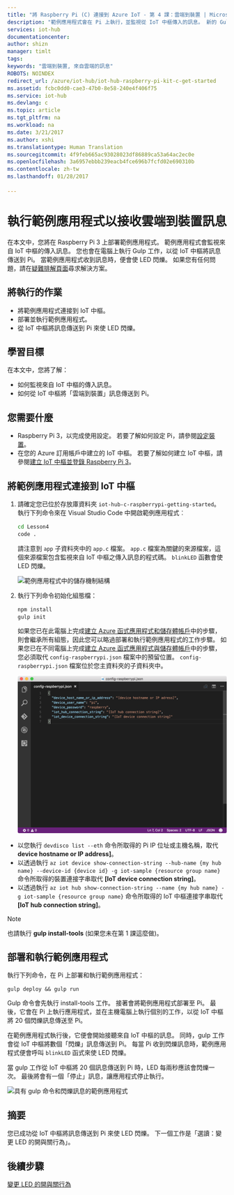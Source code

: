 ```yaml
---
title: "將 Raspberry Pi (C) 連接到 Azure IoT - 第 4 課：雲端到裝置 | Microsoft Docs"
description: "範例應用程式會在 Pi 上執行，並監視從 IoT 中樞傳入的訊息。 新的 Gulp 工作會從 IoT 中樞將訊息傳送到 Pi 來使 LED 閃爍。"
services: iot-hub
documentationcenter: 
author: shizn
manager: timlt
tags: 
keywords: "雲端到裝置, 來自雲端的訊息"
ROBOTS: NOINDEX
redirect_url: /azure/iot-hub/iot-hub-raspberry-pi-kit-c-get-started
ms.assetid: fcbc0dd0-cae3-47b0-8e58-240e4f406f75
ms.service: iot-hub
ms.devlang: c
ms.topic: article
ms.tgt_pltfrm: na
ms.workload: na
ms.date: 3/21/2017
ms.author: xshi
ms.translationtype: Human Translation
ms.sourcegitcommit: 4f9feb665ac93028023df86889ca53a64ac2ec0e
ms.openlocfilehash: 3a6957ebbb239eacb4fce696b7fcfd02e690310b
ms.contentlocale: zh-tw
ms.lasthandoff: 01/28/2017

---
```

<a id="run-a-sample-application-to-receive-cloud-to-device-messages" class="xliff"></a>

# 執行範例應用程式以接收雲端到裝置訊息
在本文中，您將在 Raspberry Pi 3 上部署範例應用程式。 範例應用程式會監視來自 IoT 中樞的傳入訊息。 您也會在電腦上執行 Gulp 工作，以從 IoT 中樞將訊息傳送到 Pi。 當範例應用程式收到訊息時，便會使 LED 閃爍。 如果您有任何問題，請在[疑難排解頁面](iot-hub-raspberry-pi-kit-c-troubleshooting.md)尋求解決方案。

<a id="what-you-will-do" class="xliff"></a>

## 將執行的作業
* 將範例應用程式連接到 IoT 中樞。
* 部署並執行範例應用程式。
* 從 IoT 中樞將訊息傳送到 Pi 來使 LED 閃爍。

<a id="what-you-will-learn" class="xliff"></a>

## 學習目標
在本文中，您將了解：
* 如何監視來自 IoT 中樞的傳入訊息。
* 如何從 IoT 中樞將「雲端到裝置」訊息傳送到 Pi。

<a id="what-you-need" class="xliff"></a>

## 您需要什麼
* Raspberry Pi 3，以完成使用設定。 若要了解如何設定 Pi，請參閱[設定裝置](iot-hub-raspberry-pi-kit-c-lesson1-configure-your-device.md)。
* 在您的 Azure 訂用帳戶中建立的 IoT 中樞。 若要了解如何建立 IoT 中樞，請參閱[建立 IoT 中樞並登錄 Raspberry Pi 3](iot-hub-raspberry-pi-kit-c-lesson2-prepare-azure-iot-hub.md)。

<a id="connect-the-sample-application-to-your-iot-hub" class="xliff"></a>

## 將範例應用程式連接到 IoT 中樞
1. 請確定您已位於存放庫資料夾 `iot-hub-c-raspberrypi-getting-started`。 執行下列命令來在 Visual Studio Code 中開啟範例應用程式︰

   ```bash
   cd Lesson4
   code .
   ```

   請注意到 `app` 子資料夾中的 `app.c` 檔案。 `app.c` 檔案為關鍵的來源檔案，這個來源檔案包含監視來自 IoT 中樞之傳入訊息的程式碼。 `blinkLED` 函數會使 LED 閃爍。

   ![範例應用程式中的儲存機制結構](media/iot-hub-raspberry-pi-lessons/lesson4/repo_structure_c.png)
2. 執行下列命令初始化組態檔：

   ```bash
   npm install
   gulp init
   ```

   如果您已在此電腦上完成[建立 Azure 函式應用程式和儲存體帳戶](iot-hub-raspberry-pi-kit-c-lesson3-deploy-resource-manager-template.md)中的步驟，則會繼承所有組態，因此您可以略過部署和執行範例應用程式的工作步驟。 如果您已在不同電腦上完成[建立 Azure 函式應用程式與儲存體帳戶](iot-hub-raspberry-pi-kit-c-lesson3-deploy-resource-manager-template.md)中的步驟，您必須取代 `config-raspberrypi.json` 檔案中的預留位置。 `config-raspberrypi.json` 檔案位於您主資料夾的子資料夾中。

   ![config-raspberrypi.json 檔案的內容](media/iot-hub-raspberry-pi-lessons/lesson4/config_raspberrypi.png)

* 以您執行 `devdisco list --eth` 命令所取得的 Pi IP 位址或主機名稱，取代 **device hostname or IP address]**。
* 以透過執行 `az iot device show-connection-string --hub-name {my hub name} --device-id {device id} -g iot-sample {resource group name}` 命令所取得的裝置連接字串取代 **[IoT device connection string]**。
* 以透過執行 `az iot hub show-connection-string --name {my hub name} -g iot-sample {resource group name}` 命令所取得的 IoT 中樞連接字串取代 **[IoT hub connection string]**。

> [!NOTE]
> 也請執行 **gulp install-tools** (如果您未在第 1 課這麼做)。

<a id="deploy-and-run-the-sample-application" class="xliff"></a>

## 部署和執行範例應用程式
執行下列命令，在 Pi 上部署和執行範例應用程式：

```
gulp deploy && gulp run
```

Gulp 命令會先執行 install-tools 工作。 接著會將範例應用程式部署至 Pi。 最後，它會在 Pi 上執行應用程式，並在主機電腦上執行個別的工作，以從 IoT 中樞將 20 個閃爍訊息傳送至 Pi。

在範例應用程式執行後，它便會開始接聽來自 IoT 中樞的訊息。 同時，gulp 工作會從 IoT 中樞將數個「閃爍」訊息傳送到 Pi。 每當 Pi 收到閃爍訊息時，範例應用程式便會呼叫 `blinkLED` 函式來使 LED 閃爍。

當 gulp 工作從 IoT 中樞將 20 個訊息傳送到 Pi 時，LED 每兩秒應該會閃爍一次。 最後將會有一個「停止」訊息，讓應用程式停止執行。

![具有 gulp 命令和閃爍訊息的範例應用程式](media/iot-hub-raspberry-pi-lessons/lesson4/gulp_blink_c.png)

<a id="summary" class="xliff"></a>

## 摘要
您已成功從 IoT 中樞將訊息傳送到 Pi 來使 LED 閃爍。 下一個工作是「選讀：變更 LED 的開與關行為」。

<a id="next-steps" class="xliff"></a>

## 後續步驟
[變更 LED 的開與關行為](iot-hub-raspberry-pi-kit-c-lesson4-change-led-behavior.md)

